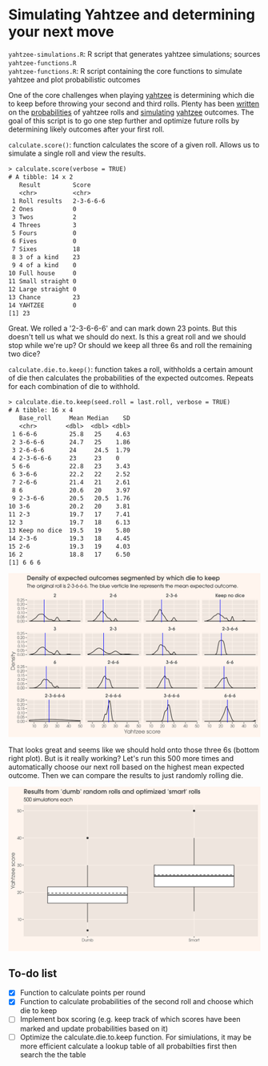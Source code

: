 # Simulating Yahtzee and determining your next move
`yahtzee-simulations.R`: R script that generates yahtzee simulations; sources `yahtzee-functions.R`\
`yahtzee-functions.R`: R script containing the core functions to simulate yahtzee and plot probabilistic outcomes

One of the core challenges when playing [yahtzee](https://en.wikipedia.org/wiki/Yahtzee) is determining which die to keep before throwing your second and third rolls. Plenty has been [written](http://mathworld.wolfram.com/Yahtzee.html) on the [probabilities](https://www.thoughtco.com/probability-of-rolling-a-yahtzee-3126593) of yahtzee rolls and [simulating](http://galsterhome.com/stats/Tutorial/SAS19.htm) [yahtzee](https://www.reddit.com/r/dataisbeautiful/comments/8vgxwl/simulating_10000_yahtzee_dice_throws_how_many/) outcomes. The goal of this script is to go one step further and optimize future rolls by determining likely outcomes after your first roll.

`calculate.score()`: function calculates the score of a given roll. Allows us to simulate a single roll and view the results.
```
> calculate.score(verbose = TRUE)
# A tibble: 14 x 2
   Result         Score    
   <chr>          <chr>    
 1 Roll results   2-3-6-6-6
 2 Ones           0        
 3 Twos           2        
 4 Threes         3        
 5 Fours          0        
 6 Fives          0        
 7 Sixes          18       
 8 3 of a kind    23       
 9 4 of a kind    0        
10 Full house     0        
11 Small straight 0        
12 Large straight 0        
13 Chance         23       
14 YAHTZEE        0        
[1] 23
```


Great. We rolled a '2-3-6-6-6' and can mark down 23 points. But this doesn't tell us what we should do next. Is this a great roll and we should stop while we're up? Or should we keep all three 6s and roll the remaining two dice?

`calculate.die.to.keep()`: function takes a roll, withholds a certain amount of die then calculates the probabilities of the expected outcomes. Repeats for each combination of die to withhold.

```
> calculate.die.to.keep(seed.roll = last.roll, verbose = TRUE)
# A tibble: 16 x 4
   Base_roll     Mean Median    SD
   <chr>        <dbl>  <dbl> <dbl>
 1 6-6-6         25.8   25    4.63
 2 3-6-6-6       24.7   25    1.86
 3 2-6-6-6       24     24.5  1.79
 4 2-3-6-6-6     23     23    0   
 5 6-6           22.8   23    3.43
 6 3-6-6         22.2   22    2.52
 7 2-6-6         21.4   21    2.61
 8 6             20.6   20    3.97
 9 2-3-6-6       20.5   20.5  1.76
10 3-6           20.2   20    3.81
11 2-3           19.7   17    7.41
12 3             19.7   18    6.13
13 Keep no dice  19.5   19    5.80
14 2-3-6         19.3   18    4.45
15 2-6           19.3   19    4.03
16 2             18.8   17    6.50
[1] 6 6 6
```

<p align="center">
<img src="Expected_roll_outcomes.png" width="700">
</p>

That looks great and seems like we should hold onto those three 6s (bottom right plot). But is it really working? Let's run this 500 more times and automatically choose our next roll based on the highest mean expected outcome. Then we can compare the results to just randomly rolling die.

<p align="center">
<img src="Smart_vs_Dumb_boxplot.png" width="700">
</p>

## To-do list
- [x] Function to calculate points per round
- [x] Function to calculate probabilities of the second roll and choose which die to keep
- [ ] Implement box scoring (e.g. keep track of which scores have been marked and update probabilities based on it)
- [ ] Optimize the calculate.die.to.keep function. For simiulations, it may be more efficient calculate a lookup table of all probabilties first then search the the table
